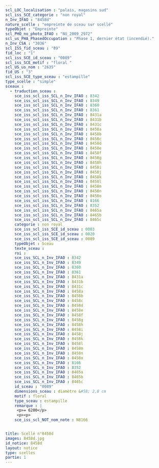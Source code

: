 ```yaml
---
scl_LOC_localisation : "palais, magasins sud"
scl_iss_SCE_categorie : "non royal"
n_Inv_IFAO : "8458d"
nature_scelle : "empreinte de sceau sur scellé"
typeObjet : "Empreinte"
scl_PHO_no_photo_IFAO : "NU_2009_2972"
scl_us_PHA_PhasedOccupation : "Phase 1, dernier état (incendié)."
n_Inv_CSA : "3036"
scl_ISS_fid_sceau : "89"
fid_loc : "1"
scl_iss_SCE_id_sceau : "0089"
scl_iss_SCE_motif : "floral "
scl_US_us_nom : "2635"
fid_US : "3"
scl_iss_SCE_type_sceau : "estampille"
type_scelle : "simple"
sceaux :
  - traduction_sceau : 
    sce_iss_scl_iss_SCL_n_Inv_IFAO : 8342
    sce_iss_scl_iss_SCL_n_Inv_IFAO : 8349
    sce_iss_scl_iss_SCL_n_Inv_IFAO : 8360
    sce_iss_scl_iss_SCL_n_Inv_IFAO : 8361
    sce_iss_scl_iss_SCL_n_Inv_IFAO : 8431a
    sce_iss_scl_iss_SCL_n_Inv_IFAO : 8431b
    sce_iss_scl_iss_SCL_n_Inv_IFAO : 8431c
    sce_iss_scl_iss_SCL_n_Inv_IFAO : 8458a
    sce_iss_scl_iss_SCL_n_Inv_IFAO : 8458b
    sce_iss_scl_iss_SCL_n_Inv_IFAO : 8458c
    sce_iss_scl_iss_SCL_n_Inv_IFAO : 8458d
    sce_iss_scl_iss_SCL_n_Inv_IFAO : 8458e
    sce_iss_scl_iss_SCL_n_Inv_IFAO : 8458f
    sce_iss_scl_iss_SCL_n_Inv_IFAO : 8458g
    sce_iss_scl_iss_SCL_n_Inv_IFAO : 8458h
    sce_iss_scl_iss_SCL_n_Inv_IFAO : 8458i
    sce_iss_scl_iss_SCL_n_Inv_IFAO : 8458j
    sce_iss_scl_iss_SCL_n_Inv_IFAO : 8458k
    sce_iss_scl_iss_SCL_n_Inv_IFAO : 8458l
    sce_iss_scl_iss_SCL_n_Inv_IFAO : 8458m
    sce_iss_scl_iss_SCL_n_Inv_IFAO : 8458n
    sce_iss_scl_iss_SCL_n_Inv_IFAO : 8458o
    sce_iss_scl_iss_SCL_n_Inv_IFAO : 8166
    sce_iss_scl_iss_SCL_n_Inv_IFAO : 8352
    sce_iss_scl_iss_SCL_n_Inv_IFAO : 8465a
    sce_iss_scl_iss_SCL_n_Inv_IFAO : 8465b
    sce_iss_scl_iss_SCL_n_Inv_IFAO : 8465c
    categorie : non royal
    sce_iss_scl_iss_SCE_id_sceau : 0003
    sce_iss_scl_iss_SCE_id_sceau : 0020
    sce_iss_scl_iss_SCE_id_sceau : 0089
    typeObjet : Sceau
    texte_sceau : 
    roi : 
    sce_iss_SCL_n_Inv_IFAO : 8342
    sce_iss_SCL_n_Inv_IFAO : 8349
    sce_iss_SCL_n_Inv_IFAO : 8360
    sce_iss_SCL_n_Inv_IFAO : 8361
    sce_iss_SCL_n_Inv_IFAO : 8431a
    sce_iss_SCL_n_Inv_IFAO : 8431b
    sce_iss_SCL_n_Inv_IFAO : 8431c
    sce_iss_SCL_n_Inv_IFAO : 8458a
    sce_iss_SCL_n_Inv_IFAO : 8458b
    sce_iss_SCL_n_Inv_IFAO : 8458c
    sce_iss_SCL_n_Inv_IFAO : 8458d
    sce_iss_SCL_n_Inv_IFAO : 8458e
    sce_iss_SCL_n_Inv_IFAO : 8458f
    sce_iss_SCL_n_Inv_IFAO : 8458g
    sce_iss_SCL_n_Inv_IFAO : 8458h
    sce_iss_SCL_n_Inv_IFAO : 8458i
    sce_iss_SCL_n_Inv_IFAO : 8458j
    sce_iss_SCL_n_Inv_IFAO : 8458k
    sce_iss_SCL_n_Inv_IFAO : 8458l
    sce_iss_SCL_n_Inv_IFAO : 8458m
    sce_iss_SCL_n_Inv_IFAO : 8458n
    sce_iss_SCL_n_Inv_IFAO : 8458o
    sce_iss_SCL_n_Inv_IFAO : 8166
    sce_iss_SCL_n_Inv_IFAO : 8352
    sce_iss_SCL_n_Inv_IFAO : 8465a
    sce_iss_SCL_n_Inv_IFAO : 8465b
    sce_iss_SCL_n_Inv_IFAO : 8465c
    id_sceau : "0089"
    dimensions_sceau : diamètre &#58; 2,8 cm
    motif : floral 
    type_sceau : estampille
    remarque : |
     <p>= 6200</p>
     <p><p>
    sce_iss_scl_NOT_nom_note : N8166


title: Scellé n°8458d
images: 8458d.jpg
id_notice: 8458d
layout: notice
type: scelles
partie: 1
---
```

